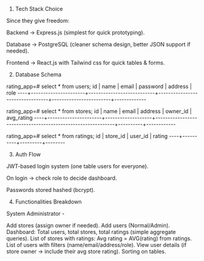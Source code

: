 1. Tech Stack Choice

Since they give freedom:

Backend → Express.js (simplest for quick prototyping).

Database → PostgreSQL (cleaner schema design, better JSON support if needed).

Frontend → React.js with Tailwind css for quick tables & forms.

2. Database Schema 

rating_app=# select * from users;
 id |         name         |           email           |            password             |        address        |    role
----+----------------------+---------------------------+---------------------------------+------------------------+-------------

rating_app=# select * from stores;
 id |         name         |       email       |                           address                           | owner_id | avg_rating
----+----------------------+-------------------+-------------------------------------------------------------+----------+------------

rating_app=# select * from ratings;
 id | store_id | user_id | rating
----+----------+---------+--------

3. Auth Flow

JWT-based login system (one table users for everyone).

On login → check role to decide dashboard.

Passwords stored hashed (bcrypt).

4. Functionalities Breakdown

System Administrator -

Add stores (assign owner if needed).
Add users (Normal/Admin).
Dashboard:
Total users, total stores, total ratings (simple aggregate queries).
List of stores with ratings:
Avg rating = AVG(rating) from ratings.
List of users with filters (name/email/address/role).
View user details (if store owner → include their avg store rating).
Sorting on tables.

